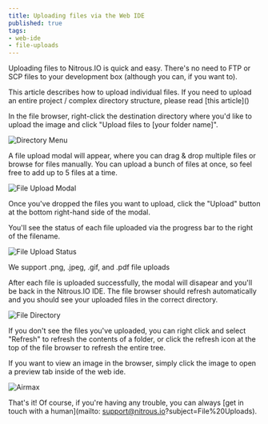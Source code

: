 ```yaml
---
title: Uploading files via the Web IDE
published: true
tags:
- web-ide
- file-uploads
---
```


Uploading files to Nitrous.IO is quick and easy. There's no need to FTP or SCP files to your development box (although you can, if you want to).

<p class="alert">This article describes how to upload individual files. If you need to upload an entire project / complex directory structure, please read [this article]()</p>

In the file browser, right-click the destination directory where you'd like to upload the image and click "Upload files to [your folder name]".

![Directory Menu](https://raw.github.com/action-io/action-assets/master/support/screenshots/file-uploads-1.png)

A file upload modal will appear, where you can drag & drop multiple files or browse for files manually. You can upload a bunch of files at once, so feel free to add up to 5 files at a time.

![File Upload Modal](https://raw.github.com/action-io/action-assets/master/support/screenshots/file-uploads-2.png)

Once you've dropped the files you want to upload, click the "Upload" button at the bottom right-hand side of the modal.

You'll see the status of each file uploaded via the progress bar to the right of the filename.

![File Upload Status](https://raw.github.com/action-io/action-assets/master/support/screenshots/file-uploads-3.png)

<div class="alert alert-notice">
  We support .png, .jpeg, .gif, and .pdf file uploads
</div>

After each file is uploaded successfully, the modal will disapear and you'll be back in the Nitrous.IO IDE. The file browser should refresh automatically and you should see your uploaded files in the correct directory.

![File Directory](https://raw.github.com/action-io/action-assets/master/support/screenshots/file-uploads-4.png)

If you don't see the files you've uploaded, you can right click and select "Refresh" to refresh the contents of a folder, or click the refresh icon at the top of the file browser to refresh the entire tree.

If you want to view an image in the browser, simply click the image to open a preview tab inside of the web ide.

![Airmax](https://raw.github.com/action-io/action-assets/master/support/screenshots/airmaxpair.png)

That's it!  Of course, if you're having any trouble, you can always [get in touch with a human](mailto: support@nitrous.io?subject=File%20Uploads).
